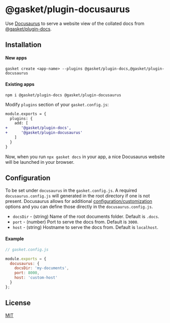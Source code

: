 # @gasket/plugin-docusaurus

Use [Docusaurus] to serve a website view of the collated docs from [@gasket/plugin-docs].

## Installation

#### New apps

```
gasket create <app-name> --plugins @gasket/plugin-docs,@gasket/plugin-docusaurus
```
#### Existing apps

```
npm i @gasket/plugin-docs @gasket/plugin-docusaurus
```

Modify `plugins` section of your `gasket.config.js`:

```diff
module.exports = {
  plugins: {
    add: [
+      '@gasket/plugin-docs',
+      '@gasket/plugin-docusaurus'
    ]
  }
}
```

Now, when you run `npx gasket docs` in your app, a nice Docusaurus website will be
launched in your browser.


## Configuration

To be set under `docusaurus` in the `gasket.config.js`. A required `docusaurus.config.js` will generated in the root directory if one is not present. Docusaurus allows for additional [configuration/customization](https://docusaurus.io/docs/api/docusaurus-config) options and you can define those directly in the `docusaurus.config.js`.

- `docsDir` - (string) Name of the root documents folder. Default is `.docs`.
- `port` - (number) Port to serve the docs from. Default is `3000`.
- `host` - (string) Hostname to serve the docs from. Default is `localhost`.

#### Example
```js
// gasket.config.js

module.exports = {
  docusaurus: {
    docsDir: 'my-documents',
    port: 8000,
    host: 'custom-host'
  }
};
```

## License

[MIT](./LICENSE.md)

<!-- LINKS -->
[Docusaurus]: https://docusaurus.io/
[@gasket/plugin-docs]: /packages/gasket-plugin-docs/README.md
